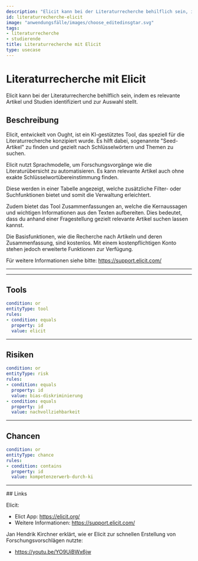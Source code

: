 ```yaml
---
description: "Elicit kann bei der Literaturrecherche behilflich sein, indem es relevante Artikel und Studien identifiziert und zur Auswahl stellt."
id: literaturrecherche-elicit
image: "anwendungsfälle/images/choose_editedinsgtar.svg"
tags:
- literaturrecherche
- studierende
title: Literaturrecherche mit Elicit
type: usecase
---
```



# Literaturrecherche mit Elicit
Elicit kann bei der Literaturrecherche behilflich sein, indem es relevante Artikel und Studien identifiziert und zur Auswahl stellt.

## Beschreibung

Elicit, entwickelt von Ought, ist ein KI-gestütztes Tool, das speziell für die Literaturrecherche konzipiert wurde. Es hilft dabei, sogenannte "Seed-Artikel" zu finden und gezielt nach Schlüsselwörtern und Themen zu suchen.

Elicit nutzt Sprachmodelle, um Forschungsvorgänge wie die Literaturübersicht zu automatisieren. Es kann relevante Artikel auch ohne exakte Schlüsselwortübereinstimmung finden.

Diese werden in einer Tabelle angezeigt, welche zusätzliche Filter- oder Suchfunktionen bietet und somit die Verwaltung erleichtert.

Zudem bietet das Tool Zusammenfassungen an, welche die Kernaussagen und wichtigen Informationen aus den Texten aufbereiten. Dies bedeutet, dass du anhand einer Fragestellung gezielt relevante Artikel suchen lassen kannst.

Die Basisfunktionen, wie die Recherche nach Artikeln und deren Zusammenfassung, sind kostenlos. Mit einem kostenpflichtigen Konto stehen jedoch erweiterte Funktionen zur Verfügung.

Für weitere Informationen siehe bitte: https://support.elicit.com/

---



---

## Tools 

```yaml
condition: or
entityType: tool
rules:
- condition: equals
  property: id
  value: elicit
```


---


## Risiken

```yaml
condition: or
entityType: risk
rules:
- condition: equals
  property: id
  value: bias-diskriminierung
- condition: equals
  property: id
  value: nachvollziehbarkeit
```


---


## Chancen

```yaml
condition: or
entityType: chance
rules:
- condition: contains
  property: id
  value: kompetenzerwerb-durch-ki
```


---


## Links

Elicit:

- Elict App: https://elicit.org/
- Weitere Informationen: https://support.elicit.com/

Jan Hendrik Kirchner erklärt, wie er Elicit zur schnellen Erstellung von Forschungsvorschlägen nutzte:

- https://youtu.be/YO9UiBWx6jw


